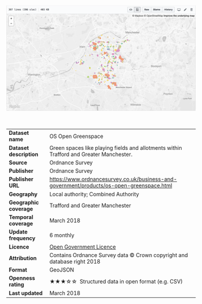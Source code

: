 
[<img src="thumbnail.png">](https://github.com/traffordDataLab/spatial_data/blob/master/greenspaces/trafford_greenspace_sites_styled.geojson)


</br>

<table>
<colgroup>
<col style="text-align:left;"/>
<col style="text-align:left;"/>
</colgroup>

<tbody>
<tr>
	<td style="text-align:left;"><strong>Dataset name</strong></td>
	<td style="text-align:left;">OS Open Greenspace</td>
</tr>
<tr>
	<td style="text-align:left;"><strong>Dataset description</strong></td>
	<td style="text-align:left;">Green spaces like playing fields and allotments within Trafford and Greater Manchester.</td>
</tr>
<tr>
	<td style="text-align:left;"><strong>Source</strong></td>
	<td style="text-align:left;">Ordnance Survey</td>
</tr>
<tr>
	<td style="text-align:left;"><strong>Publisher</strong></td>
	<td style="text-align:left;">Ordnance Survey</td>
</tr>
<tr>
	<td style="text-align:left;"><strong>Publisher URL</strong></td>
	<td style="text-align:left;"><a href="https://www.ordnancesurvey.co.uk/business-and-government/products/os-open-greenspace.html">https://www.ordnancesurvey.co.uk/business-and-government/products/os-open-greenspace.html
</a></td>
</tr>
<tr>
	<td style="text-align:left;"><strong>Geography</strong></td>
	<td style="text-align:left;">Local authority; Combined Authority</td>
</tr>
<tr>
	<td style="text-align:left;"><strong>Geographic coverage</strong></td>
	<td style="text-align:left;">Trafford and Greater Manchester</td>
</tr>
<tr>
	<td style="text-align:left;"><strong>Temporal coverage</strong></td>
	<td style="text-align:left;">March 2018</td>
</tr>
<tr>
	<td style="text-align:left;"><strong>Update frequency</strong></td>
	<td style="text-align:left;">6 monthly</td>
</tr>
<tr>
	<td style="text-align:left;"><strong>Licence</strong></td>
	<td style="text-align:left;"><a href="http://www.nationalarchives.gov.uk/doc/open-government-licence/version/3/">Open Government Licence</a></td>
</tr>
<tr>
	<td style="text-align:left;"><strong>Attribution</strong></td>
	<td style="text-align:left;">Contains Ordnance Survey data © Crown copyright and database right 2018</td>
</tr>
<tr>
	<td style="text-align:left;"><strong>Format</strong></td>
	<td style="text-align:left;">GeoJSON</td>
</tr>
<tr>
	<td style="text-align:left;"><strong>Openness rating</strong></td>
	<td style="text-align:left;">&#9733&#9733&#9733&#9734&#9734&nbsp; Structured data in open format (e.g. CSV)</td>
</tr>
<tr>
	<td style="text-align:left;"><strong>Last updated</strong></td>
	<td style="text-align:left;">March 2018</td>
</tr>
</tbody>
</table>

